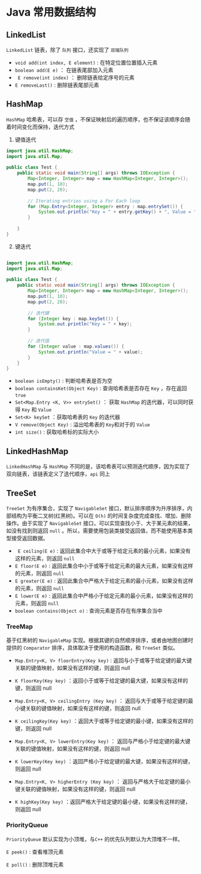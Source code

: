# Java 常用数据结构


## LinkedList

`LinkedList` 链表，除了 `队列` 接口，还实现了 `双端队列` 

- `void add(int index, E element)` : 在特定位置位置插入元素
- `boolean add(E e)` ： 在链表尾部加入元素
- ` E remove(int index)` ： 删除链表给定序号的元素
- `E removeLast()` : 删除链表尾部元素

## HashMap

`HashMap` 哈希表，可以存 `空值` ，不保证映射后的遍历顺序，也不保证该顺序会随着时间变化而保持，迭代方式

1. 键值迭代

```java
import java.util.HashMap;
import java.util.Map;
 
public class Test {
	public static void main(String[] args) throws IOException {
		Map<Integer, Integer> map = new HashMap<Integer, Integer>();
		map.put(1, 10);
		map.put(2, 20);
 
		// Iterating entries using a For Each loop
		for (Map.Entry<Integer, Integer> entry : map.entrySet()) {
			System.out.println("Key = " + entry.getKey() + ", Value = " + entry.getValue());
		}
 
	}
}
```

2. 键迭代

```java

import java.util.HashMap;
import java.util.Map;
 
public class Test {
	public static void main(String[] args) throws IOException {
		Map<Integer, Integer> map = new HashMap<Integer, Integer>();
		map.put(1, 10);
		map.put(2, 20);
 
		// 迭代键
		for (Integer key : map.keySet()) {
			System.out.println("Key = " + key);
		}
 
		// 迭代值
		for (Integer value : map.values()) {
			System.out.println("Value = " + value);
		}
	}
}
```

- `boolean isEmpty()` : 判断哈希表是否为空
- `boolean containsKet(Object Key)` : 查询哈希表是否存在 `Key` ，存在返回 `true`
- `Set<Map.Entry <K, V>> entrySet()` ： 获取 `HashMap` 的迭代器，可以同时获得 `Key` 和 `Value`
- `Set<K> keySet` ：获取哈希表的 `Key` 的迭代器
- `V remove(Object Key)` : 溢出哈希表的 `Key`和对于的 `Value`
- `int size()` : 获取哈希标的实际大小

## LinkedHashMap

`LinkedHashMap` 与 `HashMap` 不同的是，该哈希表可以预测迭代顺序，因为实现了双向链表，该链表定义了迭代顺序，`api` 同上

## TreeSet

`TreeSet` 为有序集合，实现了 `NavigableSet` 接口，默认排序顺序为升序排序，内部结构为平衡二叉树(红黑树)。可以在 `O(h)` 的时间复杂度完成查找、增加、删除操作。由于实现了 `NavigableSet` 接口，可以实现查找小于、大于某元素的结果，如没有找到则返回 `null` 。所以，需要使用包装类接受返回值，而不能使用基本类型接受返回数据。

- ` E ceiling(E e)` : 返回此集合中大于或等于给定元素的最小元素，如果没有这样的元素，则返回 `null` 
- `E floor(E e)` : 返回此集合中小于或等于给定元素的最大元素，如果没有这样的元素，则返回 `null`
- `E greater(E e)` : 返回此集合中严格大于给定元素的最小元素，如果没有这样的元素，则返回 `null`
- `E lower(E e)` : 返回此集合中严格小于给定元素的最小元素，如果没有这样的元素，则返回 `null`
- `boolean contains(Object o)` : 查询元素是否存在有序集合当中

### TreeMap

基于红黑树的 `NavigableMap` 实现。根据其键的自然顺序排序，或者由地图创建时提供的 `Comparator` 排序，具体取决于使用的构造函数，和 `TreeSet` 类似。

- `Map.Entry<K, V> floorEntry(Key key)` : 返回与小于或等于给定键的最大键关联的键值映射，如果没有这样的键，则返回 null
- `K floorKey(Key key)` ：返回小于或等于给定键的最大键，如果没有这样的键，则返回 null
- `Map.Entry<K, V> ceilingEntry (Key key)` ： 返回与大于或等于给定键的最小键关联的键值映射，如果没有这样的键，则返回 null
- `K ceilingKey(Key key)`  ：返回大于或等于给定键的最小键，如果没有这样的键，则返回 null
- `Map.Entry<K, V> lowerEntry(Key key)` ： 返回与严格小于给定键的最大键关联的键值映射，如果没有这样的键，则返回 null
- `K lowerKey(Key key)`  ：返回严格小于给定键的最大键，如果没有这样的键，则返回 null

- `Map.Entry<K, V> higherEntry (Key key)`  ： 返回与严格大于给定键的最小键关联的键值映射，如果没有这样的键，则返回 null
- `K highKey(Key key)` ：返回严格大于给定键的最小键，如果没有这样的键，则返回 null

### PriorityQueue

`PriorityQueue` 默认实现为小顶堆，与`C++` 的优先队列默认为大顶堆不一样。

`E peek()` : 查看堆顶元素

`E poll()` : 删除顶堆元素

